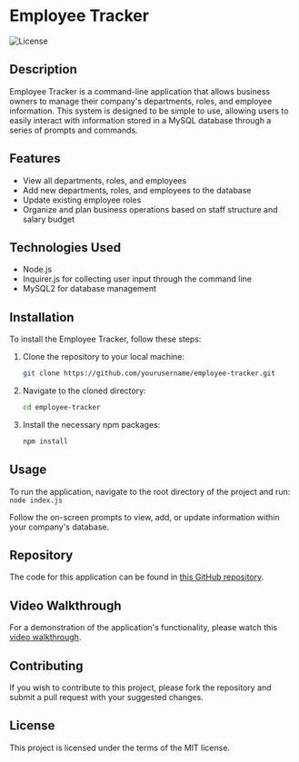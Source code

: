 # Employee Tracker
![License](https://img.shields.io/badge/license-MIT-green)

## Description
Employee Tracker is a command-line application that allows business owners to manage their company's departments, roles, and employee information. This system is designed to be simple to use, allowing users to easily interact with information stored in a MySQL database through a series of prompts and commands.

## Features
- View all departments, roles, and employees
- Add new departments, roles, and employees to the database
- Update existing employee roles
- Organize and plan business operations based on staff structure and salary budget

## Technologies Used
- Node.js
- Inquirer.js for collecting user input through the command line
- MySQL2 for database management

## Installation
To install the Employee Tracker, follow these steps:

1. Clone the repository to your local machine:
   ```bash
   git clone https://github.com/yourusername/employee-tracker.git
   ```

2. Navigate to the cloned directory:
   ```bash
   cd employee-tracker
   ```

3. Install the necessary npm packages:
    ```bash
    npm install
    ```

## Usage
To run the application, navigate to the root directory of the project and run:
    ```
    node index.js
    ```

Follow the on-screen prompts to view, add, or update information within your company's database.


   
## Repository
The code for this application can be found in [this GitHub repository](https://github.com/StgoWF/Employee-Tracker).

## Video Walkthrough
For a demonstration of the application's functionality, please watch this [video walkthrough](https://drive.google.com/file/d/1jUzZKvRlQIrru9eSWkk7R8Fb4wIJOtx9/view).


## Contributing
If you wish to contribute to this project, please fork the repository and submit a pull request with your suggested changes.

## License
This project is licensed under the terms of the MIT license.
